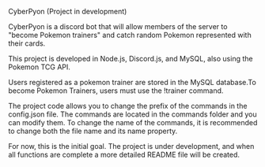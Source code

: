 CyberPyon (Project in development)

CyberPyon is a discord bot that will allow members of the server to "become Pokemon trainers" and catch random Pokemon represented with their cards.

This project is developed in Node.js, Discord.js, and MySQL, also using the Pokemon TCG API.

Users registered as a pokemon trainer are stored in the MySQL database.To become Pokemon Trainers, users must use the !trainer command.

The project code allows you to change the prefix of the commands in the config.json file. 
The commands are located in the commands folder and you can modify them.
To change the name of the commands, it is recommended to change both the file name and its name property.

For now, this is the initial goal. The project is under development, and when all functions are complete a more detailed README file will be created.
